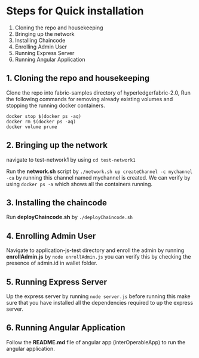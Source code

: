 # Steps for Quick installation

1.  Cloning the repo and housekeeping
2.  Bringing up the network
3.  Installing Chaincode
4.  Enrolling Admin User
5.  Running Express Server
6.  Running Angular Application

## 1. Cloning the repo and housekeeping

Clone the repo into fabric-samples directory of hyperledgerfabric-2.0, Run the following commands for removing already existing volumes and stopping the running docker containers.

`docker stop $(docker ps -aq)`  
`docker rm $(docker ps -aq)`  
`docker volume prune`  

## 2. Bringing up the network

navigate to test-network1 by using `cd test-network1`

Run the **network.sh** script by `./network.sh up createChannel -c mychannel -ca` by running this channel named mychannel is created. We can verify by using `docker ps -a` which shows all the containers running.

## 3. Installing the chaincode

Run **deployChaincode.sh** by `./deployChaincode.sh`

## 4. Enrolling Admin User

Navigate to application-js-test directory and enroll the admin by running **enrollAdmin.js** by `node enrollAdmin.js` you can verify this by checking the presence of admin.id in wallet folder.

## 5. Running Express Server

Up the express server by running `node server.js` before running this make sure that you have installed all the dependencies required to up the express server.

## 6. Running Angular Application

Follow the **README.md** file of angular app (interOperableApp) to run the angular application.






